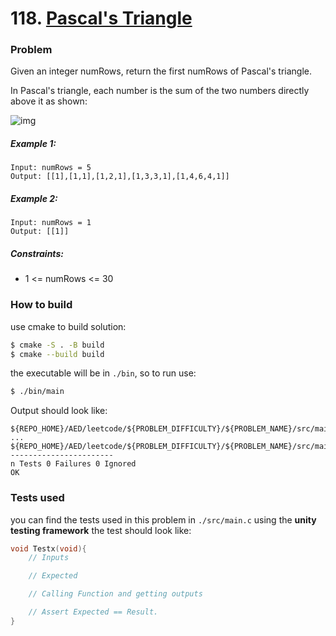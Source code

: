 # 118. [Pascal's Triangle](https://leetcode.com/problems/pascals-triangle/description/)

### Problem
Given an integer numRows, return the first numRows of Pascal's triangle.

In Pascal's triangle, each number is the sum of the two numbers directly above it as shown:

![img](https://upload.wikimedia.org/wikipedia/commons/0/0d/PascalTriangleAnimated2.gif)

 
##### Example 1:

    Input: numRows = 5
    Output: [[1],[1,1],[1,2,1],[1,3,3,1],[1,4,6,4,1]]

##### Example 2:

    Input: numRows = 1
    Output: [[1]]

 

##### Constraints:
- 1 <= numRows <= 30

### How to build

use cmake to build solution:
```bash
$ cmake -S . -B build
$ cmake --build build
```
the executable will be in `./bin`, so to run use:
```bash
$ ./bin/main
```
Output should look like:
```
${REPO_HOME}/AED/leetcode/${PROBLEM_DIFFICULTY}/${PROBLEM_NAME}/src/main.c:xx:Test1:PASS
...
${REPO_HOME}/AED/leetcode/${PROBLEM_DIFFICULTY}/${PROBLEM_NAME}/src/main.c:xx:Testn:PASS
-----------------------
n Tests 0 Failures 0 Ignored
OK
```


### Tests used
you can find the tests used in this problem in `./src/main.c` using the **unity testing framework** the test should look like:
```C
void Testx(void){
    // Inputs

    // Expected

    // Calling Function and getting outputs

    // Assert Expected == Result.
}
```